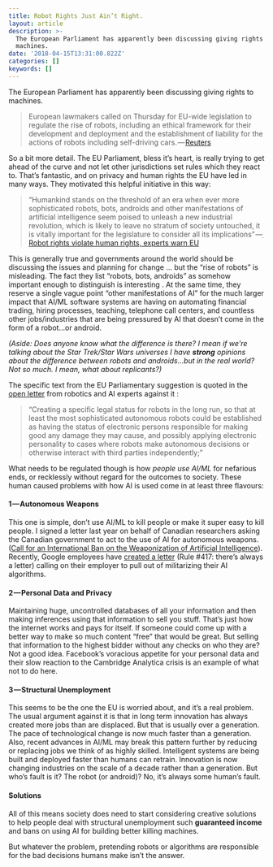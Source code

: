 ```yaml
---
title: Robot Rights Just Ain’t Right.
layout: article
description: >-
  The European Parliament has apparently been discussing giving rights to
  machines.
date: '2018-04-15T13:31:00.822Z'
categories: []
keywords: []
---
```


The European Parliament has apparently been discussing giving rights to machines.

> European lawmakers called on Thursday for EU-wide legislation to regulate the rise of robots, including an ethical framework for their development and deployment and the establishment of liability for the actions of robots including self-driving cars. — [Reuters](https://www.reuters.com/article/us-europe-robots-lawmaking/european-parliament-calls-for-robot-law-rejects-robot-tax-idUSKBN15V2KM)

So a bit more detail. The EU Parliament, bless it’s heart, is really trying to get ahead of the curve and not let other jurisdictions set rules which they react to. That’s fantastic, and on privacy and human rights the EU have led in many ways. They motivated this helpful initiative in this way:

> “Humankind stands on the threshold of an era when ever more sophisticated robots, bots, androids and other manifestations of artificial intelligence seem poised to unleash a new industrial revolution, which is likely to leave no stratum of society untouched, it is vitally important for the legislature to consider all its implications” —[ Robot rights violate human rights, experts warn EU](http://www.euronews.com/2018/04/13/robot-rights-violate-human-rights-experts-warn-eu)

This is generally true and governments around the world should be discussing the issues and planning for change … but the “rise of robots” is misleading. The fact they list “robots, bots, androids” as somehow important enough to distinguish is interesting . At the same time, they reserve a single vague point “other manifestations of AI” for the much larger impact that AI/ML software systems are having on automating financial trading, hiring processes, teaching, telephone call centers, and countless other jobs/industries that are being pressured by AI that doesn’t come in the form of a robot…or android.

_(Aside: Does anyone know what the difference is there? I mean if we’re talking about the Star Trek/Star Wars universes I have_ **_strong_** _opinions about the difference between robots and androids…but in the real world? Not so much. I mean, what about replicants?)_

The specific text from the EU Parliamentary suggestion is quoted in the [open letter](http://www.robotics-openletter.eu/) from robotics and AI experts against it :

> “Creating a specific legal status for robots in the long run, so that at least the most sophisticated autonomous robots could be established as having the status of electronic persons responsible for making good any damage they may cause, and possibly applying electronic personality to cases where robots make autonomous decisions or otherwise interact with third parties independently;”

What needs to be regulated though is how _people use AI/ML_ for nefarious ends, or recklessly without regard for the outcomes to society. These human caused problems with how AI is used come in at least three flavours:

#### 1 — Autonomous Weapons

This one is simple, don’t use AI/ML to kill people or make it super easy to kill people. I signed a letter last year on behalf of Canadian researchers asking the Canadian government to act to the use of AI for autonomous weapons. ([Call for an International Ban on the Weaponization of Artificial Intelligence](https://techlaw.uottawa.ca/bankillerai)). Recently, Google employees have [created a letter](https://www.theverge.com/2018/4/4/17199818/google-pentagon-project-maven-pull-out-letter-ceo-sundar-pichai) (Rule #417: there’s always a letter) calling on their employer to pull out of militarizing their AI algorithms.

#### 2 — Personal Data and Privacy

Maintaining huge, uncontrolled databases of all your information and then making inferences using that information to sell you stuff. That’s just how the internet works and pays for itself. If someone could come up with a better way to make so much content “free” that would be great. But selling that information to the highest bidder without any checks on who they are? Not a good idea. Facebook’s voracious appetite for your personal data and their slow reaction to the Cambridge Analytica crisis is an example of what not to do here.

#### 3 — Structural Unemployment

This seems to be the one the EU is worried about, and it’s a real problem. The usual argument against it is that in long term innovation has always created more jobs than are displaced. But that is usually over a generation. The pace of technological change is now much faster than a generation. Also, recent advances in AI/ML may break this pattern further by reducing or replacing jobs we think of as highly skilled. Intelligent systems are being built and deployed faster than humans can retrain. Innovation is now changing industries on the scale of a decade rather than a generation. But who’s fault is it? The robot (or android)? No, it’s always some human’s fault.

#### Solutions

All of this means society does need to start considering creative solutions to help people deal with structural unemployment such **guaranteed income** and bans on using AI for building better killing machines.

But whatever the problem, pretending robots or algorithms are responsible for the bad decisions humans make isn’t the answer.
